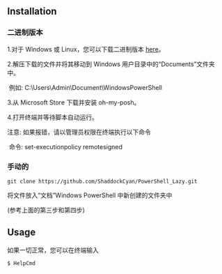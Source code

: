 ## Installation

### 二进制版本

1.对于 Windows 或 Linux，您可以下载二进制版本 [here](../../releases)。

2.解压下载的文件并将其移动到 Windows 用户目录中的“Documents”文件夹中。

​			例如: C:\Users\Admin\Document\WindowsPowerShell

3.从 Microsoft Store 下载并安装 oh-my-posh。

4.打开终端并等待脚本自动运行。

注意: 如果报错，请以管理员权限在终端执行以下命令

​			命令: set-executionpolicy remotesigned

### 手动的

```
git clone https://github.com/ShaddockCyan/PowerShell_Lazy.git
```

将文件放入“文档”Windows PowerShell 中新创建的文件夹中

(参考上面的第三步和第四步)

## Usage

如果一切正常，您可以在终端输入

```sh
$ HelpCmd
```
